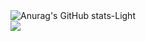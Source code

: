<picture>
  <source srcset="https://github-readme-stats.vercel.app/api?username=prslc&show_icons=true&theme=dark" media="(prefers-color-scheme: dark)">
  <img src="https://github-readme-stats.vercel.app/api?username=prslc&show_icons=true&theme=light" alt="Anurag's GitHub stats-Light">
</picture>
<br>
<picture>
  <source media="(prefers-color-scheme: dark)" srcset="https://github-readme-stats.vercel.app/api/top-langs/?username=prslc&theme=onedark&card_width=465px&hide=css,html">
  <img src="https://github-readme-stats.vercel.app/api/top-langs/?username=prslc&card_width=465px&hide=css,html">
</picture>
